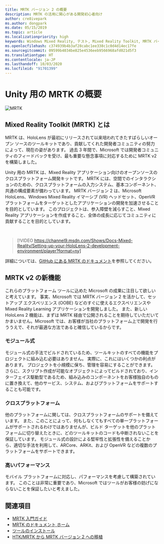 ```yaml
---
title: MRTK バージョン 2 の概要
description: MRTK の活用に関心がある開発初心者向け
author: cre8ivepark
ms.author: dongpark
ms.date: 05/15/2019
ms.topic: article
ms.localizationpriority: high
keywords: Windows Mixed Reality, テスト, Mixed Reality Toolkit, MRTK バージョン2, MRTK, ツール, SDK, HoloLens, HoloLens 2
ms.openlocfilehash: c374939b4b3af28cabc1ee338c1c0d4d14ec17fe
ms.sourcegitcommit: 09599b4034be825e4536eeb9566968afd021d5f3
ms.translationtype: HT
ms.contentlocale: ja-JP
ms.lasthandoff: 10/03/2020
ms.locfileid: "91701399"
---
```

# <a name="getting-started-with-mrtk-for-unity"></a>Unity 用の MRTK の概要
![MRTK](../../design/images/MRTK_UX_Hero.png)

## <a name="what-is-mixed-reality-toolkit-mrtk"></a>Mixed Reality Toolkit (MRTK) とは
MRTK は、HoloLens が最初にリリースされて以来培われてきたすばらしいオープン ソースのツールキットであり、貢献してくれた開発者コミュニティの努力によって、現在の姿があります。 過去 3 年間で、Microsoft では開発者コミュニティのフィードバックを受け、最も重要な懸念事項に対応するために MRTK v2 を構築しました。  

Unity 用の MRTK は、Mixed Reality アプリケーション向けのオープンソースのクロスプラットフォーム開発キットです。 MRTK には、空間でのインタラクションのための、クロスプラットフォームの入力システム、基本コンポーネント、共通の構成要素が備わっています。 MRTK バージョン 2 は、Microsoft HoloLens、Windows Mixed Reality イマーシブ (VR) ヘッドセット、OpenVR プラットフォームをターゲットとしたアプリケーションの開発を加速させることを目的としています。 このプロジェクトは、参入障壁を減らすこと、Mixed Reality アプリケーションを作成すること、全体の成長に応じてコミュニティに貢献することを目的としています。

<br>

>[!VIDEO https://channel9.msdn.com/Shows/Docs-Mixed-Reality/Setting-up-your-HoloLens-2-development-environment/player?format=ny]

詳細については、[GitHub にある MRTK のドキュメント](https://microsoft.github.io/MixedRealityToolkit-Unity/README.html)を参照してください。

## <a name="new-with-mrtk-v2"></a>MRTK v2 の新機能
これらのプラットフォーム ツールに込めた Microsoft の成果に注目して欲しいと考えています。  事実、Microsoft では MRTK バージョン 2 を活かして、セットアップ エクスペリエンス (OOBE) などのすぐに使えるエクスペリエンスや Mixed Reality Learning アプリケーションを開発しました。  また、新しい HoloLens 2 機能は、まずは MRTK 経由で公開されることを期待していただいてかまいません。Microsoft では、お客様が当社のプラットフォーム上で開発を行ううえで、それが最適な方法であると確信しているからです。 

### <a name="modular"></a>モジュール式
モジュール式の手法でビルドされているため、ツールキットのすべての機能をプロジェクトに組み込む必要はありません。  実際に、これにはいくつかの利点があります。  プロジェクトを小規模に保ち、管理を容易にすることができます。  さらに、スクリプト作成が可能なオブジェクトによってビルドされており、インターフェイス駆動型であるため、組み込みのコンポーネントをお客様独自のものに置き換えて、他のサービス、システム、およびプラットフォームをサポートすることも可能です。

### <a name="cross-platform"></a>クロスプラットフォーム
他のプラットフォームに関しては、クロスプラットフォームのサポートを備えています。  また、このことによって、何もしなくてもすべての単一プラットフォームがサポートされるわけではありませんが、ビルド ターゲットを他のプラットフォームに切り替えたときに、どのツールキットのコードも中断されないことを保証しています。  モジュール式の設計による堅牢性と拡張性を備えることから、適切な手法を利用して、ARCore、ARKit、および OpenVR などの複数のプラットフォームをサポートできます。

### <a name="performant"></a>高いパフォーマンス
モバイル プラットフォームに対応し、パフォーマンスを考慮して構築されています。  このことは非常に重要であり、Microsoft ではツールがお客様の妨げにならないことを保証したいと考えました。

## <a name="see-also"></a>関連項目
* [MRTK 入門ガイド](https://microsoft.github.io/MixedRealityToolkit-Unity/Documentation/GettingStartedWithTheMRTK.html)
* [MRTK のドキュメント ホーム](https://microsoft.github.io/MixedRealityToolkit-Unity/README.html)
* [ツールのインストール](../install-the-tools.md)
* [HTK/MRTK から MRTK バージョン 2 への移植](https://microsoft.github.io/MixedRealityToolkit-Unity/Documentation/HTKToMRTKPortingGuide.html)
